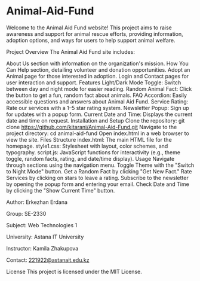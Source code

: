 # Animal-Aid-Fund
Welcome to the Animal Aid Fund website! This project aims to raise awareness and support for animal rescue efforts, providing information, adoption options, and ways for users to help support animal welfare.

Project Overview
The Animal Aid Fund site includes:

About Us section with information on the organization's mission.
How You Can Help section, detailing volunteer and donation opportunities.
Adopt an Animal page for those interested in adoption.
Login and Contact pages for user interaction and support.
Features
Light/Dark Mode Toggle: Switch between day and night mode for easier reading.
Random Animal Fact: Click the button to get a fun, random fact about animals.
FAQ Accordion: Easily accessible questions and answers about Animal Aid Fund.
Service Rating: Rate our services with a 1–5 star rating system.
Newsletter Popup: Sign up for updates with a popup form.
Current Date and Time: Displays the current date and time on request.
Installation and Setup
Clone the repository:
git clone https://github.com/kitarani/Animal-Aid-Fund.git
Navigate to the project directory:
cd animal-aid-fund
Open index.html in a web browser to view the site.
Files Structure
index.html: The main HTML file for the homepage.
style1.css: Stylesheet with layout, color schemes, and typography.
script.js: JavaScript functions for interactivity (e.g., theme toggle, random facts, rating, and date/time display).
Usage
Navigate through sections using the navigation menu.
Toggle Theme with the "Switch to Night Mode" button.
Get a Random Fact by clicking "Get New Fact."
Rate Services by clicking on stars to leave a rating.
Subscribe to the newsletter by opening the popup form and entering your email.
Check Date and Time by clicking the "Show Current Time" button.


Author: Erkezhan Erdana

Group: SE-2330

Subject: Web Technologies 1

University: Astana IT University

Instructor: Kamila Zhakupova

Contact: 221922@astanait.edu.kz

License
This project is licensed under the MIT License.

